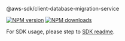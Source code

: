 @aws-sdk/client-database-migration-service

[![NPM version](https://img.shields.io/npm/v/@aws-sdk/client-database-migration-service/beta.svg)](https://www.npmjs.com/package/@aws-sdk/client-database-migration-service)
[![NPM downloads](https://img.shields.io/npm/dm/@aws-sdk/client-database-migration-service.svg)](https://www.npmjs.com/package/@aws-sdk/client-database-migration-service)

For SDK usage, please step to [SDK readme](https://github.com/aws/aws-sdk-js-v3).
